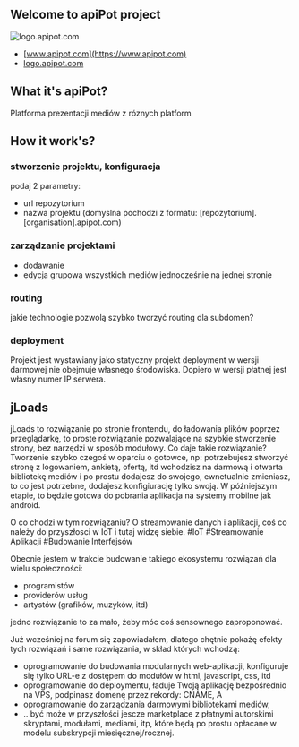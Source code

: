 ## Welcome to apiPot project
![logo.apipot.com](https://logo.apipot.com/1/default.png)

+ [www.apipot.com](https://www.apipot.com)
+ [logo.apipot.com](https://logo.apipot.com)


## What it's apiPot?

Platforma prezentacji mediów z róznych platform

## How it work's?

### stworzenie projektu, konfiguracja
podaj 2 parametry:
+ url repozytorium
+ nazwa projektu (domyslna pochodzi z formatu: [repozytorium].[organisation].apipot.com) 

### zarządzanie projektami
+ dodawanie
+ edycja grupowa wszystkich mediów jednocześnie na jednej stronie

### routing
jakie technologie pozwolą szybko tworzyć routing dla subdomen?

### deployment
Projekt jest wystawiany jako statyczny projekt
deployment w wersji darmowej nie obejmuje własnego środowiska.
Dopiero w wersji płatnej jest własny numer IP serwera.

## jLoads

jLoads to rozwiązanie po stronie frontendu, do ładowania plików poprzez przeglądarkę,
to proste rozwiązanie pozwalające na szybkie stworzenie strony, bez narzędzi w sposób modułowy.
Co daje takie rozwiązanie?
Tworzenie szybko czegoś w oparciu o gotowce, np: potrzebujesz stworzyć stronę z logowaniem, ankietą, ofertą, itd wchodzisz na darmową i otwarta bibliotekę mediów i po prostu dodajesz do swojego, ewnetualnie zmieniasz, to co jest potrzebne, dodajesz konfigiurację tylko swoją.
W późniejszym etapie, to będzie gotowa do pobrania aplikacja na systemy mobilne jak android.


O co chodzi w tym rozwiązaniu?
O streamowanie danych i aplikacji, coś co należy do przyszłosci w IoT i tutaj widzę siebie.
#IoT
#Streamowanie Aplikacji
#Budowanie Interfejsów



Obecnie jestem w trakcie budowanie takiego ekosystemu rozwiązań dla wielu społeczności:
+ programistów
+ providerów usług
+ artystów (grafików, muzyków, itd)

jedno rozwiązanie to za mało, żeby móc coś sensownego zaproponować.

Już wcześniej na forum się zapowiadałem, dlatego chętnie pokażę efekty tych rozwiązań i same rozwiązania, w skład których wchodzą:
+ oprogramowanie do budowania modularnych web-aplikacji, konfiguruje się tylko URL-e z dostępem do modułów w html, javascript, css, itd
+ oprogramowanie do deploymentu, ładuje Twoją aplikację bezpośrednio na VPS, podpinasz domenę przez rekordy: CNAME, A
+ oprogramowanie do zarządzania darmowymi bibliotekami mediów,
+ .. być może w przyszłości jescze marketplace z płatnymi autorskimi skryptami, modułami, mediami, itp, które będą po prostu opłacane w modelu subskrypcji miesięcznej/rocznej.


